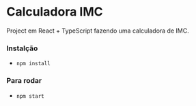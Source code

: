 # Calculadora IMC
Project em React + TypeScript fazendo uma calculadora de IMC.
### Instalção
- `npm install`

### Para rodar
- `npm start`